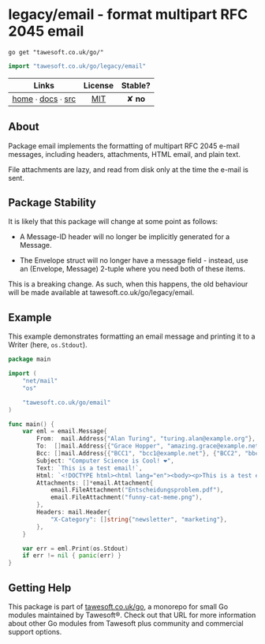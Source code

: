 # legacy/email - format multipart RFC 2045 email

```shell script
go get "tawesoft.co.uk/go/"
```

```go
import "tawesoft.co.uk/go/legacy/email"
```

|  Links  | License | Stable? |
|:-------:|:-------:|:-------:|
| [home][home_legacy/email] ∙ [docs][docs_legacy/email] ∙ [src][src_legacy/email] | [MIT][copy_legacy/email] | ✘ **no** |

[home_legacy/email]: https://tawesoft.co.uk/go/legacy/email
[src_legacy/email]:  https://github.com/tawesoft/go/tree/master/legacy/email
[docs_legacy/email]: https://www.tawesoft.co.uk/go/doc/legacy/email
[copy_legacy/email]: https://github.com/tawesoft/go/tree/master/legacy/email/LICENSE.txt

## About

Package email implements the formatting of multipart RFC 2045 e-mail messages,
including headers, attachments, HTML email, and plain text.

File attachments are lazy, and read from disk only at the time the e-mail is
sent.


## Package Stability


It is likely that this package will change at some point as follows:

* A Message-ID header will no longer be implicitly generated for a Message.

* The Envelope struct will no longer have a message field - instead, use
an (Envelope, Message) 2-tuple where you need both of these items.

This is a breaking change. As such, when this happens, the old behaviour will
be made available at tawesoft.co.uk/go/legacy/email.


## Example


This example demonstrates formatting an email message and printing it to a
Writer (here, `os.Stdout`).


```go
package main

import (
    "net/mail"
    "os"

    "tawesoft.co.uk/go/email"
)

func main() {
    var eml = email.Message{
        From:  mail.Address{"Alan Turing", "turing.alan@example.org"},
        To:  []mail.Address{{"Grace Hopper", "amazing.grace@example.net"}},
        Bcc: []mail.Address{{"BCC1", "bcc1@example.net"}, {"BCC2", "bbc2@example.net"}},
        Subject: "Computer Science is Cool! ❤",
        Text: `This is a test email!`,
        Html: `<!DOCTYPE html><html lang="en"><body><p>This is a test email!</p></body></html>`,
        Attachments: []*email.Attachment{
            email.FileAttachment("Entscheidungsproblem.pdf"),
            email.FileAttachment("funny-cat-meme.png"),
        },
        Headers: mail.Header{
            "X-Category": []string{"newsletter", "marketing"},
        },
    }

    var err = eml.Print(os.Stdout)
    if err != nil { panic(err) }
}
```

## Getting Help

This package is part of [tawesoft.co.uk/go](https://www.tawesoft.co.uk/go),
a monorepo for small Go modules maintained by Tawesoft®.
Check out that URL for more information about other Go modules from
Tawesoft plus community and commercial support options.